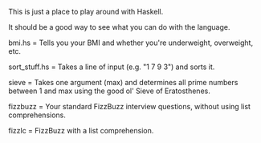 This is just a place to play around with Haskell.

It should be a good way to see what you can do with the language.

bmi.hs = Tells you your BMI and whether you're underweight, overweight, etc.

sort_stuff.hs = Takes a line of input (e.g. "1 7 9 3") and sorts it.

sieve = Takes one argument (max) and determines all prime numbers between 1 and max using the good ol' Sieve of Eratosthenes.

fizzbuzz = Your standard FizzBuzz interview questions, without using list comprehensions.

fizzlc = FizzBuzz with a list comprehension.